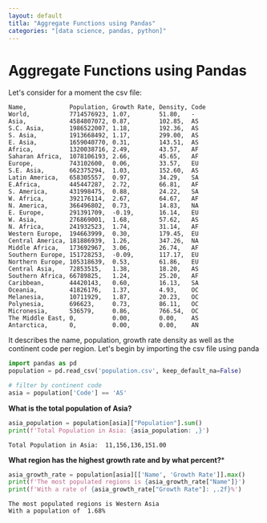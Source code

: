 ```yaml
---
layout: default
titla: "Aggregate Functions using Pandas"
categories: "[data science, pandas, python]"
---
```


# Aggregate Functions using Pandas

Let's consider for a moment the csv file:

```csv
Name,            Population, Growth Rate, Density, Code
World,           7714576923, 1.07,        51.80,   -
Asia,            4584807072, 0.87,        102.85,  AS
S.C. Asia,       1986522007, 1.18,        192.36,  AS
S. Asia,         1913668492, 1.17,        299.00,  AS
E. Asia,         1659040770, 0.31,        143.51,  AS
Africa,          1320038716, 2.49,        43.57,   AF
Saharan Africa,  1078106193, 2.66,        45.65,   AF
Europe,          743102600,  0.06,        33.57,   EU
S.E. Asia,       662375294,  1.03,        152.60,  AS
Latin America,   658305557,  0.97,        34.29,   SA
E.Africa,        445447287,  2.72,        66.81,   AF
S. America,      431998475,  0.88,        24.22,   SA
W. Africa,       392176114,  2.67,        64.67,   AF
N. America,      366496802,  0.73,        14.83,   NA
E. Europe,       291391709,  -0.19,       16.14,   EU
W. Asia,         276869001,  1.68,        57.62,   AS
N. Africa,       241932523,  1.74,        31.14,   AF
Western Europe,  194663999,  0.30,        179.45,  EU
Central America, 181886939,  1.26,        347.26,  NA
Middle Africa,   173692967,  3.06,        26.74,   AF
Southern Europe, 151728253,  -0.09,       117.17,  EU
Northern Europe, 105318639,  0.53,        61.86,   EU
Central Asia,    72853515,   1.38,        18.20,   AS
Southern Africa, 66789825,   1.24,        25.20,   AF
Caribbean,       44420143,   0.60,        16.13,   SA
Oceania,         41826176,   1.37,        4.93,    OC
Melanesia,       10711929,   1.87,        20.23,   OC
Polynesia,       696623,     0.73,        86.11,   OC
Micronesia,      536579,     0.86,        766.54,  OC
The Middle East, 0,          0.00,        0.00,    AS
Antarctica,      0,          0.00,        0.00,    AN
```

It describes the name, population, growth rate density as well as the continent code per region. Let's begin by importing the csv file using panda

```python
import pandas as pd
population = pd.read_csv('population.csv', keep_default_na=False)

# filter by continent code
asia = population['Code'] == 'AS'
```

**What is the total population of Asia?**
```python
asia_population = population[asia]["Population"].sum()
print(f'Total Population in Asia: {asia_population: ,}')

```
```
Total Population in Asia:  11,156,136,151.00
```


**What region has the highest growth rate and by what percent?***
```python
asia_growth_rate = population[asia][['Name', 'Growth Rate']].max()
print(f'The most populated regions is {asia_growth_rate["Name"]}')
print(f'With a rate of {asia_growth_rate["Growth Rate"]: ,.2f}%')

```
```
The most populated regions is Western Asia
With a population of  1.68%
```
